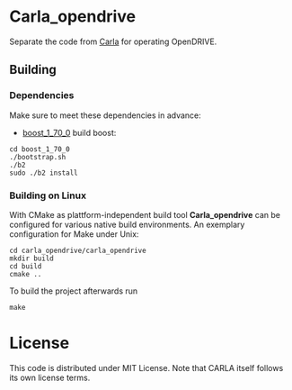 # Carla_opendrive
Separate the code from [Carla](http://carla.org/) for operating OpenDRIVE.


## Building
### Dependencies
Make sure to meet these dependencies in advance:
- [boost_1_70_0](https://www.boost.org/users/history/version_1_70_0.html)  build boost:
```
cd boost_1_70_0
./bootstrap.sh
./b2
sudo ./b2 install
```

### Building on Linux
With CMake as plattform-independent build tool **Carla_opendrive** can be configured for various native build environments. An exemplary configuration for Make under Unix:
```
cd carla_opendrive/carla_opendrive
mkdir build
cd build
cmake ..
```
To build the project afterwards run
```
make
```

# License
This code is distributed under MIT License.
Note that CARLA itself follows its own license terms.
